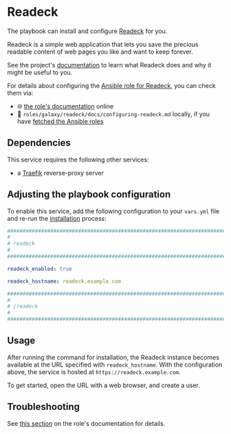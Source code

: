 <!--
SPDX-FileCopyrightText: 2020 - 2024 MDAD project contributors
SPDX-FileCopyrightText: 2020 - 2024 Slavi Pantaleev
SPDX-FileCopyrightText: 2020 Aaron Raimist
SPDX-FileCopyrightText: 2020 Chris van Dijk
SPDX-FileCopyrightText: 2020 Dominik Zajac
SPDX-FileCopyrightText: 2020 Mickaël Cornière
SPDX-FileCopyrightText: 2022 François Darveau
SPDX-FileCopyrightText: 2022 Julian Foad
SPDX-FileCopyrightText: 2022 Warren Bailey
SPDX-FileCopyrightText: 2023 Antonis Christofides
SPDX-FileCopyrightText: 2023 Felix Stupp
SPDX-FileCopyrightText: 2023 Julian-Samuel Gebühr
SPDX-FileCopyrightText: 2023 Pierre 'McFly' Marty
SPDX-FileCopyrightText: 2024 - 2025 MASH project contributors
SPDX-FileCopyrightText: 2024 - 2025 Suguru Hirahara
SPDX-FileCopyrightText: 2024 noah

SPDX-License-Identifier: AGPL-3.0-or-later
-->

# Readeck

The playbook can install and configure [Readeck](https://readeck.org) for you.

Readeck is a simple web application that lets you save the precious readable content of web pages you like and want to keep forever.

See the project's [documentation](https://readeck.org/en/docs/) to learn what Readeck does and why it might be useful to you.

For details about configuring the [Ansible role for Readeck](https://github.com/mother-of-all-self-hosting/ansible-role-readeck), you can check them via:
- 🌐 [the role's documentation](https://github.com/mother-of-all-self-hosting/ansible-role-readeck/blob/main/docs/configuring-readeck.md) online
- 📁 `roles/galaxy/readeck/docs/configuring-readeck.md` locally, if you have [fetched the Ansible roles](../installing.md)

## Dependencies

This service requires the following other services:

- a [Traefik](traefik.md) reverse-proxy server

## Adjusting the playbook configuration

To enable this service, add the following configuration to your `vars.yml` file and re-run the [installation](../installing.md) process:

```yaml
########################################################################
#                                                                      #
# readeck                                                              #
#                                                                      #
########################################################################

readeck_enabled: true

readeck_hostname: readeck.example.com

########################################################################
#                                                                      #
# /readeck                                                             #
#                                                                      #
########################################################################
```

## Usage

After running the command for installation, the Readeck instance becomes available at the URL specified with `readeck_hostname`. With the configuration above, the service is hosted at `https://readeck.example.com`.

To get started, open the URL with a web browser, and create a user.

## Troubleshooting

See [this section](https://github.com/mother-of-all-self-hosting/ansible-role-readeck/blob/main/docs/configuring-readeck.md#troubleshooting) on the role's documentation for details.
